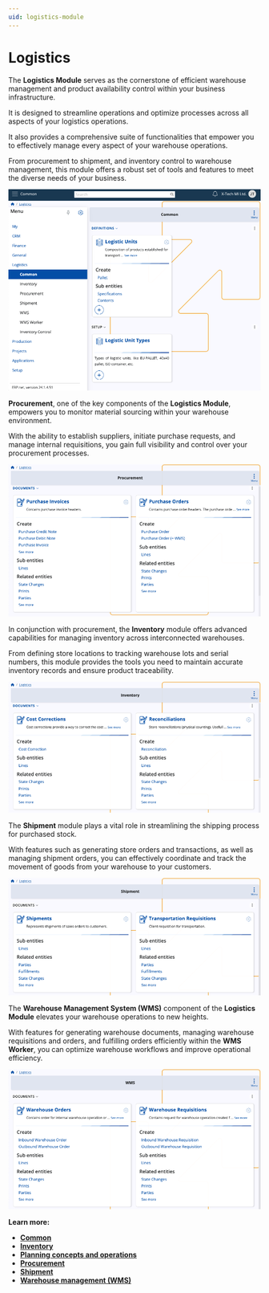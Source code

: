 ```yaml
---
uid: logistics-module
---
```


# Logistics

The **Logistics Module** serves as the cornerstone of efficient warehouse management and product availability control within your business infrastructure. 

It is designed to streamline operations and optimize processes across all aspects of your logistics operations.

It also provides a comprehensive suite of functionalities that empower you to effectively manage every aspect of your warehouse operations. 

From procurement to shipment, and inventory control to warehouse management, this module offers a robust set of tools and features to meet the diverse needs of your business.

![picture](pictures/log_finoverview.png)

**Procurement**, one of the key components of the **Logistics Module**, empowers you to monitor material sourcing within your warehouse environment.

With the ability to establish suppliers, initiate purchase requests, and manage internal requisitions, you gain full visibility and control over your procurement processes.

![picture](pictures/proc_overviewnew.png)

In conjunction with procurement, the **Inventory** module offers advanced capabilities for managing inventory across interconnected warehouses.

From defining store locations to tracking warehouse lots and serial numbers, this module provides the tools you need to maintain accurate inventory records and ensure product traceability.

![picture](pictures/inv_overviewnew.png)

The **Shipment** module plays a vital role in streamlining the shipping process for purchased stock. 

With features such as generating store orders and transactions, as well as managing shipment orders, you can effectively coordinate and track the movement of goods from your warehouse to your customers.

![picture](pictures/ship_overviewnew.png)

The **Warehouse Management System (WMS)** component of the **Logistics Module** elevates your warehouse operations to new heights. 

With features for generating warehouse documents, managing warehouse requisitions and orders, and fulfilling orders efficiently within the **WMS Worker**, you can optimize warehouse workflows and improve operational efficiency.

![picture](pictures/wms_overviewnew.png)

**Learn more:**

- **[Common](https://docs.erp.net/tech/modules/logistics/concepts/index.html?q=Common%20concepts)**
- **[Inventory](https://docs.erp.net/tech/modules/logistics/inventory/index.html?q=Inventory)**
- **[Planning concepts and operations](https://docs.erp.net/tech/modules/logistics/planning/index.html?q=Planning)**
- **[Procurement](https://docs.erp.net/tech/modules/logistics/procurement/index.html?q=Procurement)**
- **[Shipment]()**
- **[Warehouse management (WMS)](https://docs.erp.net/tech/modules/logistics/wms/index.html?q=Warehouse%20management%20(WMS))**
